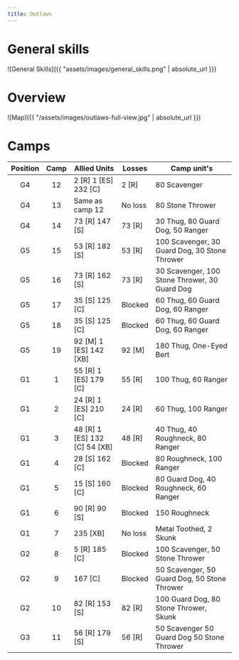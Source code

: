 ```yaml
---
title: Outlaws
---
```


# General skills

![General Skills]({{ "assets/images/general_skills.png" | absolute_url }})

# Overview

![Map]({{ "/assets/images/outlaws-full-view.jpg" | absolute_url }})

# Camps

| Position |   Camp  | Allied Units                         | Losses  | Camp unit's                                   |
|:--------:|:-------:|--------------------------------------|---------|-----------------------------------------------|
|    G4    |    12   | 2 [R] 1 [ES] 232 [C]                 | 2 [R]   | 80 Scavenger                                  |
|    G4    |    13   | Same as camp 12                      | No loss | 80 Stone Thrower                              |
|    G4    |    14   | 73 [R] 147 [S]                       | 73 [R]  | 30 Thug, 80 Guard Dog, 50 Ranger              |
|    G5    |    15   | 53 [R] 182 [S]                       | 53 [R]  | 100 Scavenger, 30 Guard Dog, 30 Stone Thrower |
|    G5    |    16   | 73 [R] 162 [S]                       | 73 [R]  | 30 Scavenger, 100 Stone Thrower, 30 Guard Dog |
|    G5    |    17   | 35 [S] 125 [C]                       | Blocked | 60 Thug, 60 Guard Dog, 60 Ranger              |
|    G5    |    18   | 35 [S] 125 [C]                       | Blocked | 60 Thug, 60 Guard Dog, 60 Ranger              |
|    G5    |    19   | 92 [M] 1 [ES] 142 [XB]               | 92 [M]  | 180 Thug, One-Eyed Bert                       |
|    G1    |    1    | 55 [R] 1 [ES] 179 [C]                | 55 [R]  | 100 Thug, 60 Ranger                           |
|    G1    |    2    | 24 [R] 1 [ES] 210 [C]                | 24 [R]  | 60 Thug, 100 Ranger                           |
|    G1    |    3    | 48 [R] 1 [ES] 132 [C] 54 [XB]        | 48 [R]  | 40 Thug, 40 Roughneck, 80 Ranger              |
|    G1    |    4    | 28 [S] 162 [C]                       | Blocked | 80 Roughneck, 100 Ranger                      |
|    G1    |    5    | 15 [S] 160 [C]                       | Blocked | 80 Guard Dog, 40 Roughneck, 60 Ranger         |
|    G1    |    6    | 90 [R] 90 [S]                        | Blocked | 150 Roughneck                                 |
|    G1    |    7    | 235 [XB]                             | No loss | Metal Toothed, 2 Skunk                        |
|    G2    |    8    | 5 [R] 185 [C]                        | Blocked | 100 Scavenger, 50 Stone Thrower               |
|    G2    |    9    | 167 [C]                              | Blocked | 50 Scavenger, 50 Guard Dog, 50 Stone Thrower  |
|    G2    |    10   | 82 [R] 153 [S]                       | 82 [R]  | 100 Guard Dog, 80 Stone Thrower, Skunk        |
|    G3    |    11   | 56 [R] 179 [S]                       | 56 [R]  | 50 Scavenger 50 Guard Dog 50 Stone Thrower    |
